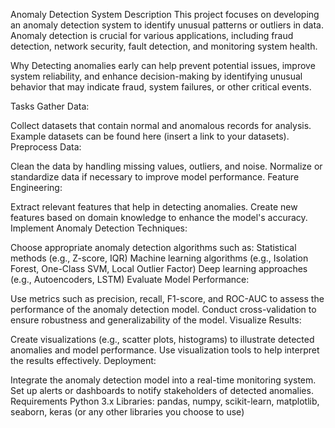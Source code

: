 Anomaly Detection System
Description
This project focuses on developing an anomaly detection system to identify unusual patterns or outliers in data. Anomaly detection is crucial for various applications, including fraud detection, network security, fault detection, and monitoring system health.

Why
Detecting anomalies early can help prevent potential issues, improve system reliability, and enhance decision-making by identifying unusual behavior that may indicate fraud, system failures, or other critical events.

Tasks
Gather Data:

Collect datasets that contain normal and anomalous records for analysis. Example datasets can be found here (insert a link to your datasets).
Preprocess Data:

Clean the data by handling missing values, outliers, and noise.
Normalize or standardize data if necessary to improve model performance.
Feature Engineering:

Extract relevant features that help in detecting anomalies.
Create new features based on domain knowledge to enhance the model's accuracy.
Implement Anomaly Detection Techniques:

Choose appropriate anomaly detection algorithms such as:
Statistical methods (e.g., Z-score, IQR)
Machine learning algorithms (e.g., Isolation Forest, One-Class SVM, Local Outlier Factor)
Deep learning approaches (e.g., Autoencoders, LSTM)
Evaluate Model Performance:

Use metrics such as precision, recall, F1-score, and ROC-AUC to assess the performance of the anomaly detection model.
Conduct cross-validation to ensure robustness and generalizability of the model.
Visualize Results:

Create visualizations (e.g., scatter plots, histograms) to illustrate detected anomalies and model performance.
Use visualization tools to help interpret the results effectively.
Deployment:

Integrate the anomaly detection model into a real-time monitoring system.
Set up alerts or dashboards to notify stakeholders of detected anomalies.
Requirements
Python 3.x
Libraries: pandas, numpy, scikit-learn, matplotlib, seaborn, keras (or any other libraries you choose to use)
